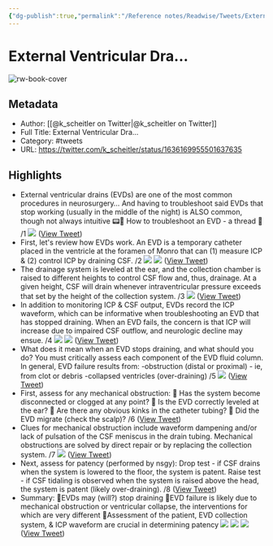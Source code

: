 ```yaml
---
{"dg-publish":true,"permalink":"/Reference notes/Readwise/Tweets/External Ventricular Dra.../"}
---
```


# External Ventricular Dra...

![rw-book-cover](https://pbs.twimg.com/profile_images/1445112523284520966/qtwx9R2J.jpg)

## Metadata
- Author: [[@k_scheitler on Twitter\|@k_scheitler on Twitter]]
- Full Title: External Ventricular Dra...
- Category: #tweets
- URL: https://twitter.com/k_scheitler/status/1636169955501637635

## Highlights
- External ventricular drains (EVDs) are one of the most common procedures in neurosurgery… And having to troubleshoot said EVDs that stop working (usually in the middle of the night) is ALSO common, though not always intuitive 📟🫠
  How to troubleshoot an EVD - a thread 🧵 /1 
  ![](https://pbs.twimg.com/media/FrTX5RJWwAIEFsk.jpg) ([View Tweet](https://twitter.com/k_scheitler/status/1636169955501637635))
- First, let's review how EVDs work. An EVD is a temporary catheter placed in the ventricle at the foramen of Monro that can (1) measure ICP & (2) control ICP by draining CSF.
  /2 
  ![](https://pbs.twimg.com/media/FrTcAX9WcAAwA5o.jpg) 
  ![](https://pbs.twimg.com/media/FrTcAX9X0AEE-uu.jpg) ([View Tweet](https://twitter.com/k_scheitler/status/1636174470879518722))
- The drainage system is leveled at the ear, and the collection chamber is raised to different heights to control CSF flow and, thus, drainage.
  At a given height, CSF will drain whenever intraventricular pressure exceeds that set by the height of the collection system.
  /3 
  ![](https://pbs.twimg.com/media/FrTca4YXoAIx4j7.jpg) ([View Tweet](https://twitter.com/k_scheitler/status/1636174930898219008))
- In addition to monitoring ICP & CSF output, EVDs record the ICP waveform, which can be informative when troubleshooting an EVD that has stopped draining.
  When an EVD fails, the concern is that ICP will increase due to impaired CSF outflow, and neurologic decline may ensue.
  /4 
  ![](https://pbs.twimg.com/media/FrTcl8vXgAEzj80.jpg) 
  ![](https://pbs.twimg.com/media/FrTcl8vWcAABGFv.jpg) ([View Tweet](https://twitter.com/k_scheitler/status/1636175114730455041))
- What does it mean when an EVD stops draining, and what should you do?
  You must critically assess each component of the EVD fluid column.
  In general, EVD failure results from:
  -obstruction (distal or proximal) - ie, from clot or debris
  -collapsed ventricles (over-draining) 
  /5 
  ![](https://pbs.twimg.com/media/FrTcnhcWAAE7Aq9.jpg) ([View Tweet](https://twitter.com/k_scheitler/status/1636175143679524866))
- First, assess for any mechanical obstruction:
  🔵 Has the system become disconnected or clogged at any point?
  🔵 Is the EVD correctly leveled at the ear?
  🔵 Are there any obvious kinks in the catheter tubing?
  🔵 Did the EVD migrate (check the scalp)?
  /6 ([View Tweet](https://twitter.com/k_scheitler/status/1636175147752206336))
- Clues for mechanical obstruction include waveform dampening and/or lack of pulsation of the CSF meniscus in the drain tubing.
  Mechanical obstructions are solved by direct repair or by replacing the collection system.
  /7 
  ![](https://pbs.twimg.com/media/FrTcoVWX0AAhWEq.jpg) ([View Tweet](https://twitter.com/k_scheitler/status/1636175156971200516))
- Next, assess for patency (performed by nsgy):
  Drop test - if CSF drains when the system is lowered to the floor, the system is patent.
  Raise test - if CSF tidaling is observed when the system is raised above the head, the system is patent (likely over-draining).
  /8 ([View Tweet](https://twitter.com/k_scheitler/status/1636175161320783872))
- Summary:
  🧠EVDs may (will?) stop draining 
  🧠EVD failure is likely due to mechanical obstruction or ventricular collapse, the interventions for which are very different
  🧠Assessment of the patient, EVD collection system, & ICP waveform are crucial in determining patency 
  ![](https://pbs.twimg.com/media/FrTcpG3XwAA9NI5.jpg) 
  ![](https://pbs.twimg.com/media/FrTcpG5WYAYEZPp.jpg) 
  ![](https://pbs.twimg.com/media/FrTcpG4WIAA0B5N.jpg) ([View Tweet](https://twitter.com/k_scheitler/status/1636175170665607169))
